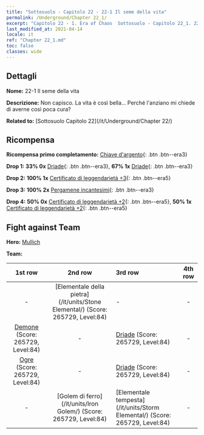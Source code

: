 ```yaml
---
title: "Sottosuolo - Capitolo 22 - 22-1 Il seme della vita"
permalink: /Underground/Chapter 22_1/
excerpt: "Capitolo 22 - 1. Era of Chaos  Sottosuolo - Capitolo 22_1. 22-1 Il seme della vita"
last_modified_at: 2021-04-14
locale: it
ref: "Chapter 22_1.md"
toc: false
classes: wide
---
```


## Dettagli

 **Nome:** 22-1 Il seme della vita

 **Descrizione:** Non capisco. La vita è così bella... Perché l'anziano mi chiede di averne così poca cura?

 **Related to:** [Sottosuolo Capitolo 22](/it/Underground/Chapter 22/)

## Ricompensa

 **Ricompensa primo completamento:** [Chiave d'argento](/it/Items/con_693/){: .btn .btn--era3}

 **Drop 1:** **33% 0x** [Driade](/it/Items/unt_262/){: .btn .btn--era3}, **67% 1x** [Driade](/it/Items/unt_262/){: .btn .btn--era3}

 **Drop 2:** **100% 1x** [Certificato di leggendarietà +3](/it/Items/mat_88/){: .btn .btn--era5}

 **Drop 3:** **100% 2x** [Pergamene incantesimi](/it/Items/con_694/){: .btn .btn--era3}

 **Drop 4:** **50% 0x** [Certificato di leggendarietà +2](/it/Items/mat_81/){: .btn .btn--era5}, **50% 1x** [Certificato di leggendarietà +2](/it/Items/mat_81/){: .btn .btn--era5}


## Fight against Team
 **Hero:** [Mullich](/it/heroes/Mullich/)

 **Team:**


  | 1st row | 2nd row | 3rd row | 4th row |
  |:----:|:----:|:----|:----:|
  | - | [Elementale della pietra](/it/units/Stone Elemental/) (Score: 265729, Level:84)  | - | - |
  | [Demone](/it/units/Demon/) (Score: 265729, Level:84)  | - | [Driade](/it/units/Sprite/) (Score: 265729, Level:84)  | - |
  | [Ogre](/it/units/Ogre/) (Score: 265729, Level:84)  | - | [Driade](/it/units/Sprite/) (Score: 265729, Level:84)  | - |
  | - | [Golem di ferro](/it/units/Iron Golem/) (Score: 265729, Level:84)  | [Elementale tempesta](/it/units/Storm Elemental/) (Score: 265729, Level:84)  | - |


